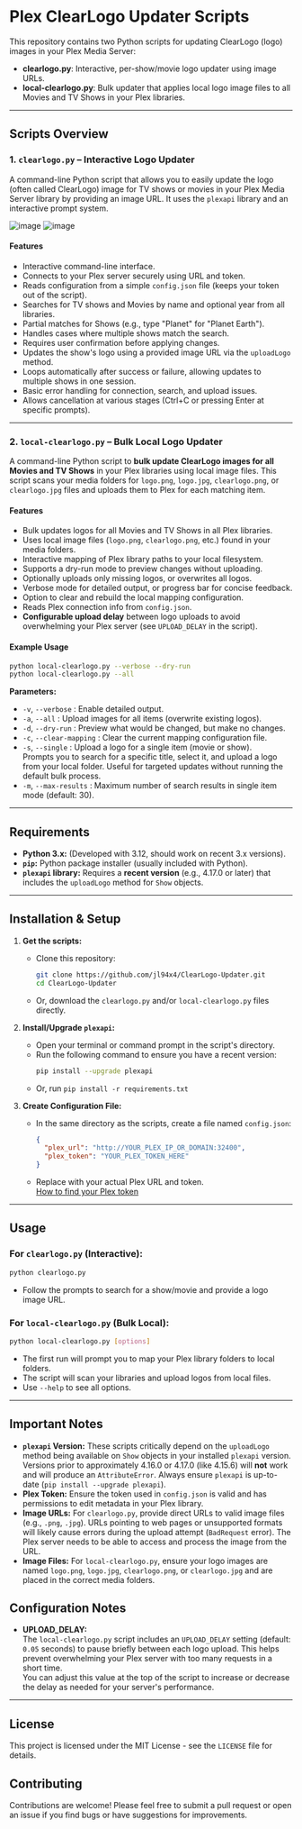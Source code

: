 # Plex ClearLogo Updater Scripts

This repository contains two Python scripts for updating ClearLogo (logo) images in your Plex Media Server:

- **clearlogo.py**: Interactive, per-show/movie logo updater using image URLs.
- **local-clearlogo.py**: Bulk updater that applies local logo image files to all Movies and TV Shows in your Plex libraries.

---

## Scripts Overview

### 1. `clearlogo.py` – Interactive Logo Updater

A command-line Python script that allows you to easily update the logo (often called ClearLogo) image for TV shows or movies in your Plex Media Server library by providing an image URL. It uses the `plexapi` library and an interactive prompt system.

![image](https://github.com/user-attachments/assets/bf2c4051-c6bc-407b-aa5d-0ee3164bfd7c)
![image](https://i.imgur.com/nlSvSGi.jpeg)

#### Features

* Interactive command-line interface.
* Connects to your Plex server securely using URL and token.
* Reads configuration from a simple `config.json` file (keeps your token out of the script).
* Searches for TV shows and Movies by name and optional year from all libraries.
* Partial matches for Shows (e.g., type "Planet" for "Planet Earth").
* Handles cases where multiple shows match the search.
* Requires user confirmation before applying changes.
* Updates the show's logo using a provided image URL via the `uploadLogo` method.
* Loops automatically after success or failure, allowing updates to multiple shows in one session.
* Basic error handling for connection, search, and upload issues.
* Allows cancellation at various stages (Ctrl+C or pressing Enter at specific prompts).

---

### 2. `local-clearlogo.py` – Bulk Local Logo Updater

A command-line Python script to **bulk update ClearLogo images for all Movies and TV Shows** in your Plex libraries using local image files. This script scans your media folders for `logo.png`, `logo.jpg`, `clearlogo.png`, or `clearlogo.jpg` files and uploads them to Plex for each matching item.

#### Features

* Bulk updates logos for all Movies and TV Shows in all Plex libraries.
* Uses local image files (`logo.png`, `clearlogo.png`, etc.) found in your media folders.
* Interactive mapping of Plex library paths to your local filesystem.
* Supports a dry-run mode to preview changes without uploading.
* Optionally uploads only missing logos, or overwrites all logos.
* Verbose mode for detailed output, or progress bar for concise feedback.
* Option to clear and rebuild the local mapping configuration.
* Reads Plex connection info from `config.json`.
* **Configurable upload delay** between logo uploads to avoid overwhelming your Plex server (see `UPLOAD_DELAY` in the script).

#### Example Usage

```bash
python local-clearlogo.py --verbose --dry-run
python local-clearlogo.py --all
```

**Parameters:**
- `-v`, `--verbose` : Enable detailed output.
- `-a`, `--all` : Upload images for all items (overwrite existing logos).
- `-d`, `--dry-run` : Preview what would be changed, but make no changes.
- `-c`, `--clear-mapping` : Clear the current mapping configuration file.
- `-s`, `--single` : Upload a logo for a single item (movie or show).  
  Prompts you to search for a specific title, select it, and upload a logo from your local folder. Useful for targeted updates without running the default bulk process.
- `-m`, `--max-results` : Maximum number of search results in single item mode (default: 30).

---

## Requirements

* **Python 3.x:** (Developed with 3.12, should work on recent 3.x versions).
* **`pip`:** Python package installer (usually included with Python).
* **`plexapi` library:** Requires a **recent version** (e.g., 4.17.0 or later) that includes the `uploadLogo` method for `Show` objects.

---

## Installation & Setup

1.  **Get the scripts:**
    * Clone this repository:
        ```bash
        git clone https://github.com/jl94x4/ClearLogo-Updater.git
        cd ClearLogo-Updater
        ```
    * Or, download the `clearlogo.py` and/or `local-clearlogo.py` files directly.

2.  **Install/Upgrade `plexapi`:**
    * Open your terminal or command prompt in the script's directory.
    * Run the following command to ensure you have a recent version:
        ```bash
        pip install --upgrade plexapi
        ```
    * Or, run `pip install -r requirements.txt`

3.  **Create Configuration File:**
    * In the same directory as the scripts, create a file named `config.json`:
        ```json
        {
          "plex_url": "http://YOUR_PLEX_IP_OR_DOMAIN:32400",
          "plex_token": "YOUR_PLEX_TOKEN_HERE"
        }
        ```
    * Replace with your actual Plex URL and token.  
      [How to find your Plex token](https://support.plex.tv/articles/204059436-finding-an-authentication-token-x-plex-token/)

---

## Usage

### For `clearlogo.py` (Interactive):

```bash
python clearlogo.py
```
* Follow the prompts to search for a show/movie and provide a logo image URL.

### For `local-clearlogo.py` (Bulk Local):

```bash
python local-clearlogo.py [options]
```
* The first run will prompt you to map your Plex library folders to local folders.
* The script will scan your libraries and upload logos from local files.
* Use `--help` to see all options.

---

## Important Notes

* **`plexapi` Version:** These scripts critically depend on the `uploadLogo` method being available on `Show` objects in your installed `plexapi` version. Versions prior to approximately 4.16.0 or 4.17.0 (like 4.15.6) will **not** work and will produce an `AttributeError`. Always ensure `plexapi` is up-to-date (`pip install --upgrade plexapi`).
* **Plex Token:** Ensure the token used in `config.json` is valid and has permissions to edit metadata in your Plex library.
* **Image URLs:** For `clearlogo.py`, provide direct URLs to valid image files (e.g., `.png`, `.jpg`). URLs pointing to web pages or unsupported formats will likely cause errors during the upload attempt (`BadRequest` error). The Plex server needs to be able to access and process the image from the URL.
* **Image Files:** For `local-clearlogo.py`, ensure your logo images are named `logo.png`, `logo.jpg`, `clearlogo.png`, or `clearlogo.jpg` and are placed in the correct media folders.

## Configuration Notes

- **UPLOAD_DELAY:**  
  The `local-clearlogo.py` script includes an `UPLOAD_DELAY` setting (default: `0.05` seconds) to pause briefly between each logo upload. This helps prevent overwhelming your Plex server with too many requests in a short time.  
  You can adjust this value at the top of the script to increase or decrease the delay as needed for your server's performance.

---

## License

This project is licensed under the MIT License - see the `LICENSE` file for details.

## Contributing

Contributions are welcome! Please feel free to submit a pull request or open an issue if you find bugs or have suggestions for improvements.
